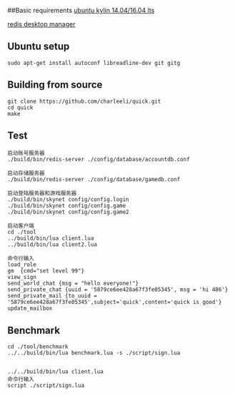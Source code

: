 ##Basic requirements
[ubuntu kylin 14.04/16.04 lts](http://www.ubuntukylin.com/downloads/)

[redis desktop manager](https://github.com/uglide/RedisDesktopManager/releases)

## Ubuntu setup
```
sudo apt-get install autoconf libreadline-dev git gitg
```

## Building from source
```
git clone https://github.com/charleeli/quick.git
cd quick
make
```

## Test
```
启动账号服务器
./build/bin/redis-server ./config/database/accountdb.conf

启动存储服务器
./build/bin/redis-server ./config/database/gamedb.conf

启动登陆服务器和游戏服务器
./build/bin/skynet config/config.login
./build/bin/skynet config/config.game
./build/bin/skynet config/config.game2

启动客户端
cd ./tool
../build/bin/lua client.lua
../build/bin/lua client2.lua

命令行输入
load_role
gm  {cmd="set level 99"}
view_sign
send_world_chat {msg = "hello everyone!"}
send_private_chat {uuid = '5879ce6ee428a67f3fe05345', msg = 'hi 486'}
send_private_mail {to_uuid = '5879ce6ee428a67f3fe05345',subject='quick',content='quick is good'}
update_mailbox
```

## Benchmark
```
cd ./tool/benchmark
../../build/bin/lua benchmark.lua -s ./script/sign.lua


../../build/bin/lua client.lua
命令行输入
script ./script/sign.lua
```
